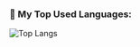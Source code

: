 ### 🧠 My Top Used Languages:

![Top Langs](https://github-readme-stats.vercel.app/api/top-langs/?username=Saga-2004&layout=compact&theme=tokyonight)
